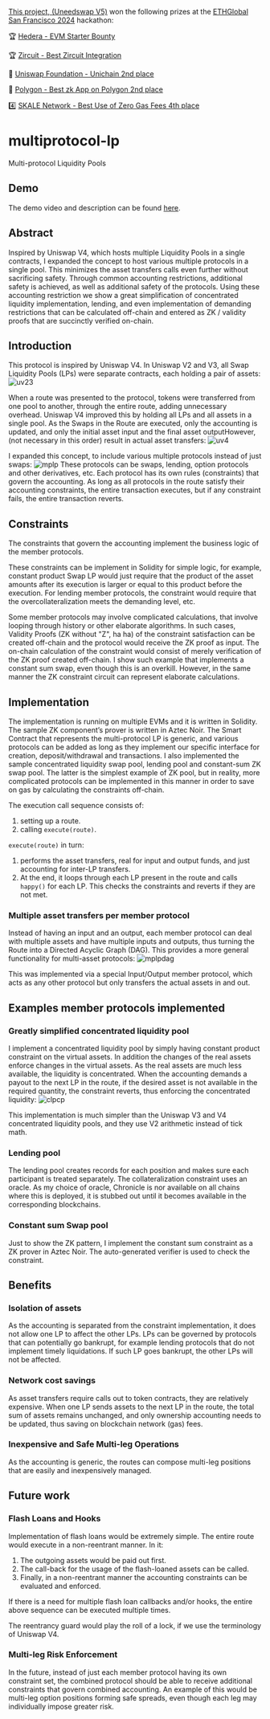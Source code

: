 [This project, (Uneedswap V5)](https://ethglobal.com/showcase/uneedswap-v5-jn1hx) won the following prizes at the [ETHGlobal San Francisco 2024](https://ethglobal.com/events/sanfrancisco2024) hackathon:

🏆 [Hedera - EVM Starter Bounty](https://ethglobal.com/showcase/uneedswap-v5-jn1hx">)

🏆 [Zircuit - Best Zircuit Integration](https://ethglobal.com/showcase/uneedswap-v5-jn1hx)

🥈 [Uniswap Foundation - Unichain 2nd place](https://ethglobal.com/showcase/uneedswap-v5-jn1hx)

🥈 [Polygon - Best zk App on Polygon 2nd place](https://ethglobal.com/showcase/uneedswap-v5-jn1hx)

4️⃣ [SKALE Network - Best Use of Zero Gas Fees 4th place](https://ethglobal.com/showcase/uneedswap-v5-jn1hx)

# multiprotocol-lp
Multi-protocol Liquidity Pools

## Demo

The demo video and description can be found [here](./demo/README.md).

## Abstract

Inspired by Uniswap V4, which hosts multiple Liquidity Pools in a single contracts, I expanded the concept to host various multiple protocols in a single pool. This minimizes the asset transfers calls even further without sacrificing safety. Through common accounting restrictions, additional safety is achieved, as well as additional safety of the protocols. Using these accounting restriction we show a great simplification of concentrated liquidity  implementation, lending, and even implementation of demanding restrictions that can be calculated off-chain and entered as ZK / validity proofs that are succinctly verified on-chain.

## Introduction

This protocol is inspired by Uniswap V4. In Uniswap V2 and V3, all Swap Liquidity Pools (LPs) were separate contracts, each holding a pair of assets:
![uv23](./img/uv23.png)

When a route was presented to the protocol, tokens were transferred from one pool to another, through the entire route, adding unnecessary overhead. Uniswap V4 improved this by holding all LPs and all assets in a single pool. As the Swaps in the Route are executed, only the accounting is updated, and only the initial asset input and the final asset outputHowever,  (not necessary in this order) result in actual asset transfers:
![uv4](./img/uv4.png)

I expanded this concept, to include various multiple protocols instead of just swaps:
![mplp](./img/mplp.png)
These protocols can be swaps, lending, option protocols and other derivatives, etc. Each protocol has its own rules (constraints) that govern the accounting. As long as all protocols in the route satisfy their accounting constraints, the entire transaction executes, but if any constraint fails, the entire transaction reverts.

## Constraints

The constraints that govern the accounting implement the business logic of the member protocols.

These constraints can be implement in Solidity for simple logic, for example,
constant product Swap LP would just require that the product of the asset amounts
after its execution is larger or equal to this product before the execution.
For lending member protocols, the constraint would require that the overcollateralization
meets the demanding level, etc.

Some member protocols may involve complicated calculations, that involve looping
through history or other elaborate algorithms. In such cases,
Validity Proofs (ZK without "Z", ha ha) of the constraint satisfaction can be created
off-chain and the protocol would receive the ZK proof as input. The
on-chain calculation of the constraint would consist of merely
verification of the ZK proof created off-chain. I show such example that
implements a constant sum swap, even though this is an overkill. However,
in the same manner the ZK constraint circuit can represent elaborate calculations.

## Implementation

The implementation is running on multiple EVMs and it is written in Solidity. The sample ZK component’s prover is written in Aztec Noir. The Smart Contract that represents the multi-protocol LP is generic, and various protocols can be added as long as they implement our specific interface for creation, deposit/withdrawal and transactions. I also implemented the sample concentrated liquidity swap pool, lending pool and constant-sum ZK swap pool. The latter is the simplest example of ZK pool, but in reality, more complicated protocols can be implemented in this manner in order to save on gas by calculating the constraints off-chain.

The execution call sequence consists of:
1. setting up a route.
2. calling ```execute(route)```.

```execute(route)``` in turn:
1. performs the asset transfers, real for input and output funds, and just accounting for inter-LP transfers.
2. At the end, it loops through each LP present in the route and calls ```happy()``` for each LP. This checks the constraints and reverts if they are not met.

### Multiple asset transfers per member protocol

Instead of having an input and an output, each member protocol can deal with multiple assets and have multiple inputs and outputs, thus turning the Route into a Directed Acyclic Graph (DAG). This provides a more general functionality for multi-asset protocols:
![mplpdag](./img/mplpdag.png) 

This was implemented via a special Input/Output member protocol, which acts as any other protocol but only transfers
the actual assets in and out.

## Examples member protocols implemented

### Greatly simplified concentrated liquidity pool

I implement a concentrated liquidity pool by simply having constant product constraint on the virtual assets.
In addition the changes of the real assets enforce changes in the virtual assets.
As the real assets are much less available, the liquidity is concentrated.
When the accounting demands a payout to the next LP in the route,
if the desired asset is not available in the required quantity, the constraint reverts,
thus enforcing the concentrated liquidity:
![clpcp](./img/clpcp.png)

This implementation is much simpler than the Uniswap V3 and V4 concentrated liquidity pools,
and they use V2 arithmetic instead of tick math.

### Lending pool

The lending pool creates records for each position and makes sure
each participant is treated separately. The collateralization constraint
uses an oracle. As my choice of oracle, Chronicle is nor available on
all chains where this is deployed, it is stubbed out until it becomes available 
in the corresponding blockchains.

### Constant sum Swap pool

Just to show the ZK pattern, I implement the constant sum constraint
as a ZK prover in Aztec Noir. The auto-generated verifier is used to check 
the constraint.

## Benefits

### Isolation of assets

As the accounting is separated from the constraint implementation,
it does not allow one LP to affect the other LPs. LPs can be governed
by protocols that can potentially go bankrupt, for example lending protocols that
do not implement timely liquidations. If such LP goes bankrupt, the other LPs
will not be affected.

### Network cost savings

As asset transfers require calls out to token contracts, they 
are relatively expensive. When one LP sends assets to the next LP
in the route, the total sum of assets remains unchanged, and only 
ownership accounting needs to be updated, thus saving on blockchain network (gas)
fees.

### Inexpensive and Safe Multi-leg Operations

As the accounting is generic, the routes can compose multi-leg positions
that are easily and inexpensively managed.

## Future work

### Flash Loans and Hooks

Implementation of flash loans would be extremely simple. The entire route would execute in a non-reentrant
manner. In it:
1. The outgoing assets would be paid out first.
2. The call-back for the usage of the flash-loaned assets can be called.
3. Finally, in a non-reentrant manner the accounting constraints can be evaluated and enforced.

If there is a need for multiple flash loan callbacks and/or hooks, the entire
above sequence can be executed multiple times.

The reentrancy guard would play the roll of a lock, if we use the
terminology of Uniswap V4.

### Multi-leg Risk Enforcement

In the future, instead of just each member protocol having its own
constraint set, the combined protocol should be able to receive additional
constraints that govern combined accounting. An example of this would 
be multi-leg option positions forming safe spreads, even though each
leg may individually impose greater risk.
